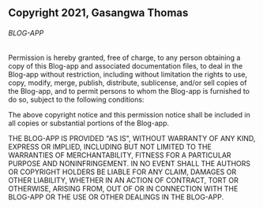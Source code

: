 ## Copyright 2021, Gasangwa Thomas

###### BLOG-APP


Permission is hereby granted, free of charge, to any person obtaining a copy of this Blog-app and associated documentation files, to deal in the Blog-app without restriction, including without limitation the rights to use, copy, modify, merge, publish, distribute, sublicense, and/or sell copies of the Blog-app, and to permit persons to whom the Blog-app is furnished to do so, subject to the following conditions:

The above copyright notice and this permission notice shall be included in all copies or substantial portions of the Blog-app.

THE BLOG-APP IS PROVIDED "AS IS", WITHOUT WARRANTY OF ANY KIND, EXPRESS OR IMPLIED, INCLUDING BUT NOT LIMITED TO THE WARRANTIES OF MERCHANTABILITY, FITNESS FOR A PARTICULAR PURPOSE AND NONINFRINGEMENT. IN NO EVENT SHALL THE AUTHORS OR COPYRIGHT HOLDERS BE LIABLE FOR ANY CLAIM, DAMAGES OR OTHER LIABILITY, WHETHER IN AN ACTION OF CONTRACT, TORT OR OTHERWISE, ARISING FROM, OUT OF OR IN CONNECTION WITH THE BLOG-APP OR THE USE OR OTHER DEALINGS IN THE BLOG-APP.
